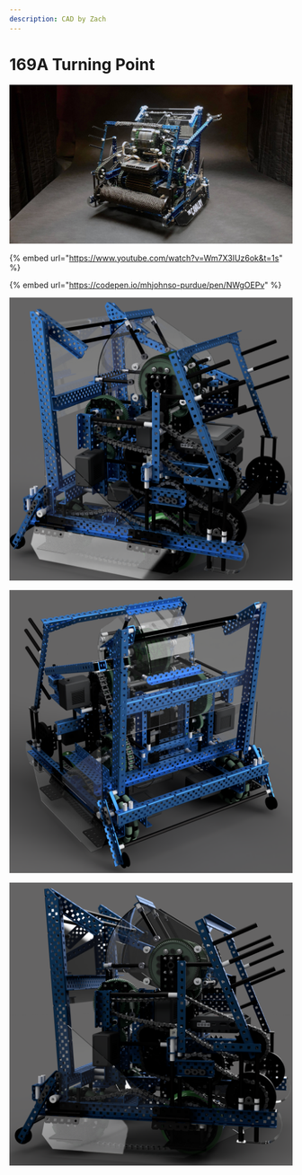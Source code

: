 ```yaml
---
description: CAD by Zach
---
```


# 169A Turning Point

![](../../.gitbook/assets/43aed34f7a7879a4b1aeac860903a015f15d75ff.jpeg)

{% embed url="https://www.youtube.com/watch?v=Wm7X3IUz6ok&t=1s" %}

{% embed url="https://codepen.io/mhjohnso-purdue/pen/NWgOEPv" %}



![CAD by Zach\(929u\), Renders by Zach\(929u\)](../../.gitbook/assets/169a-render-1.png)

![CAD by Zach\(929u\), Renders by Zach\(929u\)](../../.gitbook/assets/169a-render-2.png)

![CAD by Zach\(929u\), Renders by Zach\(929u\)](../../.gitbook/assets/169a-render-7-fixed-fuzziness-.png)

